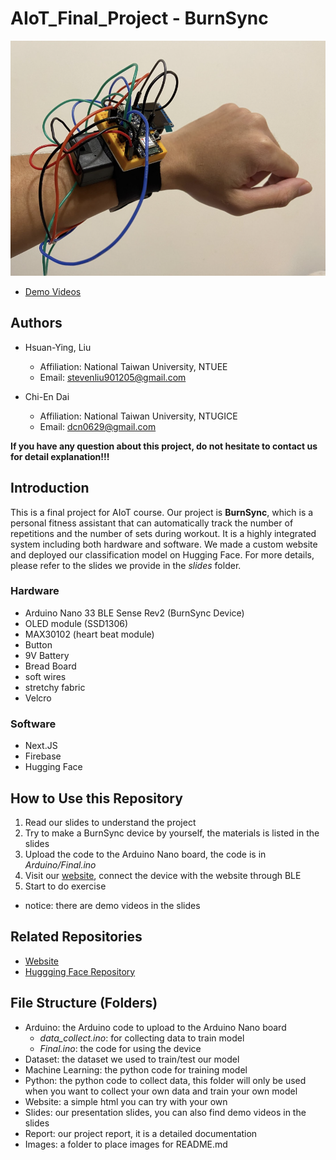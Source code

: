 # AIoT_Final_Project - BurnSync
![BurnSync Image](/images/BurnSync.png)
* [Demo Videos](https://youtube.com/playlist?list=PL5VZWr9PWBnZU4I9REdP6TTMNPE_F1_AZ&si=Ig--suKz3TJ2gGJq)
## Authors
* Hsuan-Ying, Liu 
    * Affiliation: National Taiwan University, NTUEE
    * Email: stevenliu901205@gmail.com
    
* Chi-En Dai
    * Affiliation: National Taiwan University, NTUGICE
    * Email: dcn0629@gmail.com

**If you have any question about this project, do not hesitate to contact us for detail explanation!!!**
## Introduction
This is a final project for AIoT  course. Our project is **BurnSync**, which is a personal fitness assistant that can automatically track the number of repetitions and the number of sets during workout. It is a highly integrated system including both hardware and software. We made a custom website and deployed our classification model on Hugging Face. For more details, please refer to the slides we provide in the *slides* folder.
### Hardware
* Arduino Nano 33 BLE Sense Rev2 
(BurnSync Device)
* OLED module (SSD1306) 
* MAX30102 (heart beat module)
* Button
* 9V Battery
* Bread Board
* soft wires
* stretchy fabric
* Velcro

### Software
* Next.JS
* Firebase
* Hugging Face

## How to Use this Repository
1. Read our slides to understand the project
2. Try to make a BurnSync device by yourself, the materials is listed in the slides
3. Upload the code to the Arduino Nano board, the code is in *Arduino/Final.ino*
4. Visit our [website](https://burn-sync-website.vercel.app/sign-in), connect the device with the website through BLE
5. Start to do exercise
* notice: there are demo videos in the slides

## Related Repositories
* [Website](
https://github.com/lsy1205/BurnSync_website.git)
* [Huggging Face Repository](https://huggingface.co/spaces/AIOT12345/IMU_CLASSIFY)

## File Structure (Folders)
* Arduino: the Arduino code to upload to the Arduino Nano board
    * *data_collect.ino*: for collecting data to train model
    * *Final.ino*: the code for using the device
* Dataset: the dataset we used to train/test our model
* Machine Learning: the python code for training model
* Python: the python code to collect data, this folder will only be used when you want to collect your own data and train your own model
* Website: a simple html you can try with your own
* Slides: our presentation slides, you can also find demo videos in the slides
* Report: our project report, it is a detailed documentation
* Images: a folder to place images for README.md